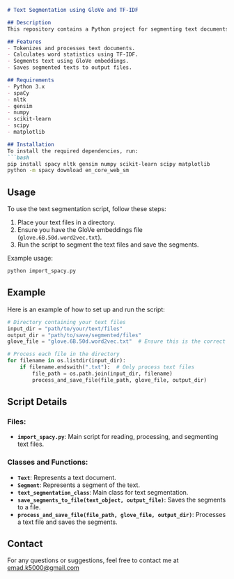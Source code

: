 
```markdown
# Text Segmentation using GloVe and TF-IDF

## Description
This repository contains a Python project for segmenting text documents using GloVe embeddings and TF-IDF. The project reads text files, tokenizes them, calculates word statistics, and segments the text into meaningful parts. The segments are then saved into output files.

## Features
- Tokenizes and processes text documents.
- Calculates word statistics using TF-IDF.
- Segments text using GloVe embeddings.
- Saves segmented texts to output files.

## Requirements
- Python 3.x
- spaCy
- nltk
- gensim
- numpy
- scikit-learn
- scipy
- matplotlib

## Installation
To install the required dependencies, run:
```bash
pip install spacy nltk gensim numpy scikit-learn scipy matplotlib
python -m spacy download en_core_web_sm
```

## Usage
To use the text segmentation script, follow these steps:

1. Place your text files in a directory.
2. Ensure you have the GloVe embeddings file (`glove.6B.50d.word2vec.txt`).
3. Run the script to segment the text files and save the segments.

Example usage:
```bash
python import_spacy.py
```

## Example
Here is an example of how to set up and run the script:
```python
# Directory containing your text files
input_dir = "path/to/your/text/files"
output_dir = "path/to/save/segmented/files"
glove_file = "glove.6B.50d.word2vec.txt"  # Ensure this is the correct path to your GloVe file

# Process each file in the directory
for filename in os.listdir(input_dir):
    if filename.endswith(".txt"):  # Only process text files
        file_path = os.path.join(input_dir, filename)
        process_and_save_file(file_path, glove_file, output_dir)
```

## Script Details
### Files:
- **`import_spacy.py`**: Main script for reading, processing, and segmenting text files.

### Classes and Functions:
- **`Text`**: Represents a text document.
- **`Segment`**: Represents a segment of the text.
- **`text_segmentation_class`**: Main class for text segmentation.
- **`save_segments_to_file(text_object, output_file)`**: Saves the segments to a file.
- **`process_and_save_file(file_path, glove_file, output_dir)`**: Processes a text file and saves the segments.


## Contact
For any questions or suggestions, feel free to contact me at emad.k5000@gmail.com
```

